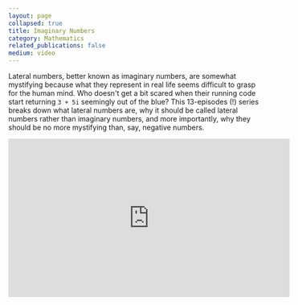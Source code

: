 ```yaml
---
layout: page
collapsed: true
title: Imaginary Numbers
category: Mathematics
related_publications: false
medium: video
---
```

<p class="mb-5">Lateral numbers, better known as imaginary numbers, are somewhat mystifying because what they
  represent in real life seems difficult to grasp for the human mind.
  Who doesn't get a bit scared when their running code start returning <code>3 + 5i</code> seemingly out of
  the blue?
  This 13-episodes (!) series breaks down what lateral numbers are, why it should be called lateral numbers
  rather than imaginary numbers,
  and more importantly, why they should be no more mystifying than, say, negative numbers.
</p>
<div class="videoWrapper">
  <iframe width="560" height="315" src="https://www.youtube.com/embed/T647CGsuOVU"
    title="YouTube video player" frameborder="0"
    allow="accelerometer; autoplay; clipboard-write; encrypted-media; gyroscope; picture-in-picture"
    allowfullscreen>
  </iframe>
</div>